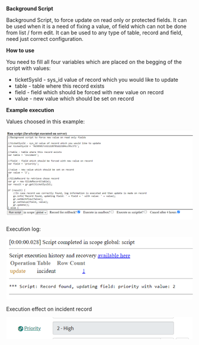 **Background Script**

Background Script, to force update on read only or protected fields. It can be used when it is a need of fixing a value, of field which can not be done from list / form edit. It can be used to any type of table, record and field, need just correct configuration.

**How to use**

You need to fill all four variables which are placed on the begging of the script with values:

- ticketSysId - sys_id value of record which you would like to update
- table - table where this record exists
- field - field which should be forced with new value on record
- value - new value which should be set on record

**Example execution**

Values choosed in this example: 

![Coniguration](ScreenShot_1.PNG)

Execution log:

![Coniguration](ScreenShot_2.PNG)

Execution effect on incident record

![Coniguration](ScreenShot_3.PNG)
